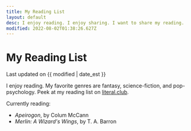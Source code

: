 ```yaml
---
title: My Reading List
layout: default
desc: I enjoy reading. I enjoy sharing. I want to share my reading.
modified: 2022-08-02T01:38:26.627Z
---
```


<hgroup>

# My Reading List
Last updated on {{ modified | date_est }}
</hgroup>

I enjoy reading. My favorite genres are fantasy, science-fiction, and pop-psychology. Peek at my reading list on [literal.club](https://literal.club/binyamin).

Currently reading:
- _Apeirogon_, by Colum McCann
- _Merlin: A Wizard's Wings_, by T. A. Barron
